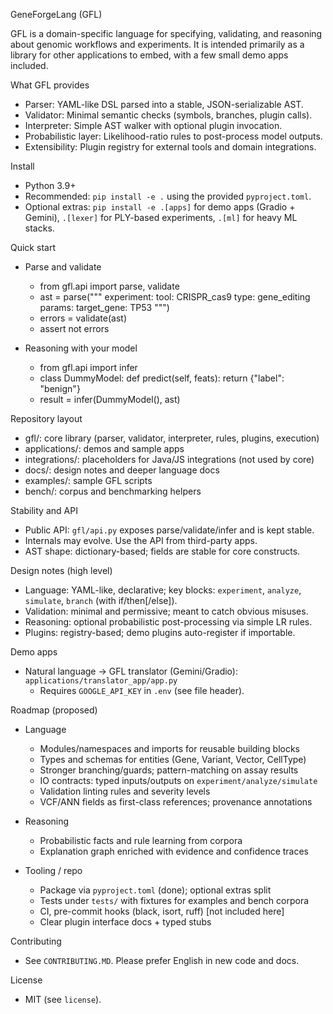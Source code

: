 GeneForgeLang (GFL)

GFL is a domain-specific language for specifying, validating, and reasoning about genomic workflows and experiments. It is intended primarily as a library for other applications to embed, with a few small demo apps included.

What GFL provides
- Parser: YAML-like DSL parsed into a stable, JSON-serializable AST.
- Validator: Minimal semantic checks (symbols, branches, plugin calls).
- Interpreter: Simple AST walker with optional plugin invocation.
- Probabilistic layer: Likelihood-ratio rules to post-process model outputs.
- Extensibility: Plugin registry for external tools and domain integrations.

Install
- Python 3.9+
- Recommended: `pip install -e .` using the provided `pyproject.toml`.
- Optional extras: `pip install -e .[apps]` for demo apps (Gradio + Gemini), `.[lexer]` for PLY-based experiments, `.[ml]` for heavy ML stacks.

Quick start
- Parse and validate
  - from gfl.api import parse, validate
  - ast = parse("""
    experiment:
      tool: CRISPR_cas9
      type: gene_editing
      params:
        target_gene: TP53
    """)
  - errors = validate(ast)
  - assert not errors

- Reasoning with your model
  - from gfl.api import infer
  - class DummyModel:
      def predict(self, feats): return {"label": "benign"}
  - result = infer(DummyModel(), ast)

Repository layout
- gfl/: core library (parser, validator, interpreter, rules, plugins, execution)
- applications/: demos and sample apps
- integrations/: placeholders for Java/JS integrations (not used by core)
- docs/: design notes and deeper language docs
- examples/: sample GFL scripts
- bench/: corpus and benchmarking helpers

Stability and API
- Public API: `gfl/api.py` exposes parse/validate/infer and is kept stable.
- Internals may evolve. Use the API from third-party apps.
- AST shape: dictionary-based; fields are stable for core constructs.

Design notes (high level)
- Language: YAML-like, declarative; key blocks: `experiment`, `analyze`, `simulate`, `branch` (with if/then[/else]).
- Validation: minimal and permissive; meant to catch obvious misuses.
- Reasoning: optional probabilistic post-processing via simple LR rules.
- Plugins: registry-based; demo plugins auto-register if importable.

Demo apps
- Natural language → GFL translator (Gemini/Gradio): `applications/translator_app/app.py`
  - Requires `GOOGLE_API_KEY` in `.env` (see file header).

Roadmap (proposed)
- Language
  - Modules/namespaces and imports for reusable building blocks
  - Types and schemas for entities (Gene, Variant, Vector, CellType)
  - Stronger branching/guards; pattern-matching on assay results
  - IO contracts: typed inputs/outputs on `experiment/analyze/simulate`
  - Validation linting rules and severity levels
  - VCF/ANN fields as first-class references; provenance annotations

- Reasoning
  - Probabilistic facts and rule learning from corpora
  - Explanation graph enriched with evidence and confidence traces

- Tooling / repo
  - Package via `pyproject.toml` (done); optional extras split
  - Tests under `tests/` with fixtures for examples and bench corpora
  - CI, pre-commit hooks (black, isort, ruff) [not included here]
  - Clear plugin interface docs + typed stubs

Contributing
- See `CONTRIBUTING.MD`. Please prefer English in new code and docs.

License
- MIT (see `license`).

